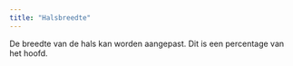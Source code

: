```yaml
---
title: "Halsbreedte"
---
```


De breedte van de hals kan worden aangepast. Dit is een percentage van het hoofd.




